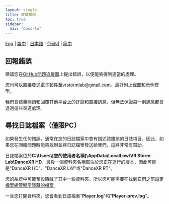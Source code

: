 ```yaml
---
layout: single
title: 故障排除
toc: true
sidebar:
  nav: "docs-tw"
---
```

[Eng](/tw/dancexr/troubleshooting) | [繁中](/tw/tw/dancexr/troubleshooting) | [日本語](/jp/tw/dancexr/troubleshooting) | [한국어](/kr/tw/dancexr/troubleshooting) | [简中](/zh/tw/dancexr/troubleshooting)


## 回報錯誤
建議您在[GitHub問題追蹤器](https://github.com/alloystorm/dvvr/issues)上提出錯誤，以便能夠得到適當的處理。

您也可以直接發送電子郵件至vrstormlab@gmail.com。最好附上截圖和示例模型。

我們會儘量閱讀和回覆其他平台上的評論和直接訊息，但無法保證每一則訊息都會透過這些渠道處理。


## 尋找日誌檔案（僅限PC）
如果發生任何錯誤，通常在您的日誌檔案中會有描述該錯誤的日誌項目。因此，如果您在回報問題時能夠找到並將日誌檔案發送給我們，這將非常有幫助。

日誌檔案位於**C:\Users\\\[您的使用者名稱]\AppData\LocalLow\VR Storm Lab\DanceXR HD**，最後一個資料夾名稱取決於您正在運行的版本，因此可能是"DanceXR HD"、"DanceXR LW"或"DanceXR RT"。

您的系統中可能預設隱藏了其中一些資料夾，所以您可能需要在找到它們之前[設定檔案總管顯示隱藏的檔案](https://support.microsoft.com/zh-tw/windows/show-hidden-files-0320fe58-0117-fd59-6851-9b7f9840fdb2)。

一旦您打開資料夾，您會看到日誌檔案"**Player.log**"和"**Player-prev.log**"。